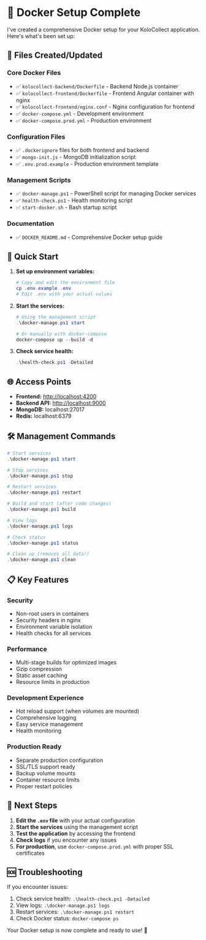 # 🐳 Docker Setup Complete

I've created a comprehensive Docker setup for your KoloCollect application. Here's what's been set up:

## 📁 Files Created/Updated

### Core Docker Files

- ✅ `kolocollect-backend/Dockerfile` - Backend Node.js container
- ✅ `kolocollect-frontend/Dockerfile` - Frontend Angular container with nginx
- ✅ `kolocollect-frontend/nginx.conf` - Nginx configuration for frontend
- ✅ `docker-compose.yml` - Development environment
- ✅ `docker-compose.prod.yml` - Production environment

### Configuration Files

- ✅ `.dockerignore` files for both frontend and backend
- ✅ `mongo-init.js` - MongoDB initialization script
- ✅ `.env.prod.example` - Production environment template

### Management Scripts

- ✅ `docker-manage.ps1` - PowerShell script for managing Docker services
- ✅ `health-check.ps1` - Health monitoring script
- ✅ `start-docker.sh` - Bash startup script

### Documentation

- ✅ `DOCKER_README.md` - Comprehensive Docker setup guide

## 🚀 Quick Start

1. **Set up environment variables:**

   ```powershell
   # Copy and edit the environment file
   cp .env.example .env
   # Edit .env with your actual values
   ```

2. **Start the services:**

   ```powershell
   # Using the management script
   .\docker-manage.ps1 start

   # Or manually with docker-compose
   docker-compose up --build -d
   ```

3. **Check service health:**

   ```powershell
   .\health-check.ps1 -Detailed
   ```

## 🌐 Access Points

- **Frontend:** <http://localhost:4200>
- **Backend API:** <http://localhost:9000>
- **MongoDB:** localhost:27017
- **Redis:** localhost:6379

## 🛠️ Management Commands

```powershell
# Start services
.\docker-manage.ps1 start

# Stop services
.\docker-manage.ps1 stop

# Restart services
.\docker-manage.ps1 restart

# Build and start (after code changes)
.\docker-manage.ps1 build

# View logs
.\docker-manage.ps1 logs

# Check status
.\docker-manage.ps1 status

# Clean up (removes all data!)
.\docker-manage.ps1 clean
```

## 📋 Key Features

### Security

- Non-root users in containers
- Security headers in nginx
- Environment variable isolation
- Health checks for all services

### Performance

- Multi-stage builds for optimized images
- Gzip compression
- Static asset caching
- Resource limits in production

### Development Experience

- Hot reload support (when volumes are mounted)
- Comprehensive logging
- Easy service management
- Health monitoring

### Production Ready

- Separate production configuration
- SSL/TLS support ready
- Backup volume mounts
- Container resource limits
- Proper restart policies

## 🔧 Next Steps

1. **Edit the `.env` file** with your actual configuration
2. **Start the services** using the management script
3. **Test the application** by accessing the frontend
4. **Check logs** if you encounter any issues
5. **For production**, use `docker-compose.prod.yml` with proper SSL certificates

## 🆘 Troubleshooting

If you encounter issues:

1. Check service health: `.\health-check.ps1 -Detailed`
2. View logs: `.\docker-manage.ps1 logs`
3. Restart services: `.\docker-manage.ps1 restart`
4. Check Docker status: `docker-compose ps`

Your Docker setup is now complete and ready to use! 🎉
